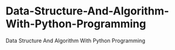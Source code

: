 # Data-Structure-And-Algorithm-With-Python-Programming
Data Structure And Algorithm With Python Programming
